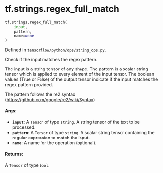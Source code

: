 <div itemscope itemtype="http://developers.google.com/ReferenceObject">
<meta itemprop="name" content="tf.strings.regex_full_match" />
<meta itemprop="path" content="Stable" />
</div>

# tf.strings.regex_full_match

``` python
tf.strings.regex_full_match(
    input,
    pattern,
    name=None
)
```



Defined in [`tensorflow/python/ops/string_ops.py`](/code/stable/tensorflow/python/ops/string_ops.py).

Check if the input matches the regex pattern.

The input is a string tensor of any shape. The pattern is a scalar
string tensor which is applied to every element of the input tensor.
The boolean values (True or False) of the output tensor indicate
if the input matches the regex pattern provided.

The pattern follows the re2 syntax (https://github.com/google/re2/wiki/Syntax)

#### Args:

* <b>`input`</b>: A `Tensor` of type `string`.
    A string tensor of the text to be processed.
* <b>`pattern`</b>: A `Tensor` of type `string`.
    A scalar string tensor containing the regular expression to match the input.
* <b>`name`</b>: A name for the operation (optional).


#### Returns:

A `Tensor` of type `bool`.
